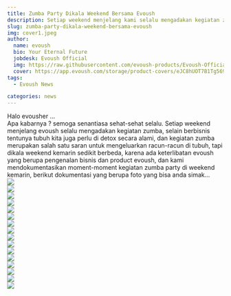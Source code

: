 ```yaml
---
title: Zumba Party Dikala Weekend Bersama Evoush
description: Setiap weekend menjelang kami selalu mengadakan kegiatan zumba secara rutin, namun di weekend kemarin kegiatan zumba menjadi special karena selain jumlah pesertanya juga ada kegiatan pengenalan product evoush yang special...
slug: zumba-party-dikala-weekend-bersama-evoush
img: cover1.jpeg
author:
  name: evoush
  bio: Your Eternal Future
  jobdesk: Evoush Official
  img: https://raw.githubusercontent.com/evoush-products/Evoush-Official-Website/master/static/icon_128.png
  cover: https://app.evoush.com/storage/product-covers/eJC8hUOT7B1Tg56943hWhsI9KMH8k7CdRe2OFDbo.jpg
tags:
  - Evoush News

categories: news
---  
```


Halo evousher ...  
Apa kabarnya ? semoga senantiasa sehat-sehat selalu. Setiap weekend menjelang evoush selalu mengadakan kegiatan zumba, selain berbisnis tentunya tubuh kita juga perlu di detox secara alami, dan kegiatan zumba merupakan salah satu saran untuk mengeluarkan racun-racun di tubuh, tapi dikala weekend kemarin sedikit berbeda, karena ada keterlibatan evoush yang berupa pengenalan bisnis dan product evoush, dan kami mendokumentasikan moment-moment kegiatan zumba party di weekend kemarin, berikut dokumentasi yang berupa foto yang bisa anda simak...  
<img src="https://raw.githubusercontent.com/evoush-products/bahan_evoush/main/event/zumba_party/WhatsApp%20Image%202021-09-20%20at%2011.48.56.jpeg" class="img-fluid mb-5">  
<img src="https://raw.githubusercontent.com/evoush-products/bahan_evoush/main/event/zumba_party/WhatsApp%20Image%202021-09-20%20at%2011.48.44.jpeg" class="img-fluid mb-5">  
<img src="https://raw.githubusercontent.com/evoush-products/bahan_evoush/main/event/zumba_party/WhatsApp%20Image%202021-09-20%20at%2011.48.38.jpeg" class="img-fluid mb-5">  
<img src="https://raw.githubusercontent.com/evoush-products/bahan_evoush/main/event/zumba_party/WhatsApp%20Image%202021-09-20%20at%2011.48.53.jpeg" class="img-fluid mb-5">  
<img src="https://raw.githubusercontent.com/evoush-products/bahan_evoush/main/event/zumba_party/WhatsApp%20Image%202021-09-20%20at%2011.48.59%20(1).jpeg" class="img-fluid mb-5">  
<img src="https://raw.githubusercontent.com/evoush-products/bahan_evoush/main/event/zumba_party/WhatsApp%20Image%202021-09-20%20at%2011.48.59.jpeg" class="img-fluid mb-5">  
<img src="https://raw.githubusercontent.com/evoush-products/bahan_evoush/main/event/zumba_party/WhatsApp%20Image%202021-09-20%20at%2012.01.45.jpeg" class="img-fluid mb-5">  
<img src="https://github.com/evoush-products/bahan_evoush/blob/main/event/zumba_party/WhatsApp%20Image%202021-09-20%20at%2011.49.00.jpeg?raw=true" class="img-fluid mb-5">  
<img src="https://raw.githubusercontent.com/evoush-products/bahan_evoush/main/event/zumba_party/WhatsApp%20Image%202021-09-20%20at%2011.49.01%20(1).jpeg" class="img-fluid mb-5">  
<img src="https://raw.githubusercontent.com/evoush-products/bahan_evoush/main/event/zumba_party/WhatsApp%20Image%202021-09-20%20at%2011.49.01.jpeg" class="img-fluid mb-5">  
<img src="https://raw.githubusercontent.com/evoush-products/bahan_evoush/main/event/zumba_party/WhatsApp%20Image%202021-09-20%20at%2011.49.02%20(1).jpeg" class="img-fluid mb-5">  
<img src="https://raw.githubusercontent.com/evoush-products/bahan_evoush/main/event/zumba_party/WhatsApp%20Image%202021-09-20%20at%2011.49.03.jpeg" class="img-fluid mb-5">  
<img src="https://raw.githubusercontent.com/evoush-products/bahan_evoush/main/event/zumba_party/WhatsApp%20Image%202021-09-20%20at%2011.49.04.jpeg" class="img-fluid mb-5">  
<img src="https://raw.githubusercontent.com/evoush-products/bahan_evoush/main/event/zumba_party/WhatsApp%20Image%202021-09-20%20at%2011.49.05.jpeg" class="img-fluid mb-5">  
<img src="https://raw.githubusercontent.com/evoush-products/bahan_evoush/main/event/zumba_party/WhatsApp%20Image%202021-09-20%20at%2011.49.06.jpeg" class="img-fluid mb-5">  
<img src="https://raw.githubusercontent.com/evoush-products/bahan_evoush/main/event/zumba_party/WhatsApp%20Image%202021-09-20%20at%2011.49.07.jpeg" class="img-fluid mb-5">
